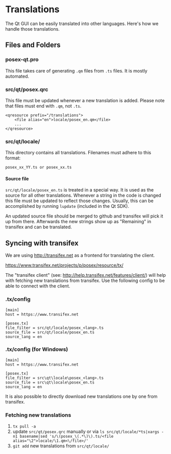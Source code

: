 Translations
============

The Qt GUI can be easily translated into other languages. Here's how we
handle those translations.

Files and Folders
-----------------

### posex-qt.pro

This file takes care of generating `.qm` files from `.ts` files. It is mostly
automated.

### src/qt/posex.qrc

This file must be updated whenever a new translation is added. Please note that
files must end with `.qm`, not `.ts`.

    <qresource prefix="/translations">
        <file alias="en">locale/posex_en.qm</file>
        ...
    </qresource>

### src/qt/locale/

This directory contains all translations. Filenames must adhere to this format:

    posex_xx_YY.ts or posex_xx.ts

#### Source file

`src/qt/locale/posex_en.ts` is treated in a special way. It is used as the
source for all other translations. Whenever a string in the code is changed
this file must be updated to reflect those changes. Usually, this can be
accomplished by running `lupdate` (included in the Qt SDK).

An updated source file should be merged to github and transifex will pick it
up from there. Afterwards the new strings show up as "Remaining" in transifex
and can be translated.

Syncing with transifex
----------------------

We are using http://transifex.net as a frontend for translating the client.

https://www.transifex.net/projects/p/posex/resource/tx/

The "transifex client" (see: http://help.transifex.net/features/client/)
will help with fetching new translations from transifex. Use the following
config to be able to connect with the client.

### .tx/config

    [main]
    host = https://www.transifex.net

    [posex.tx]
    file_filter = src/qt/locale/posex_<lang>.ts
    source_file = src/qt/locale/posex_en.ts
    source_lang = en
    
### .tx/config (for Windows)

    [main]
    host = https://www.transifex.net

    [posex.tx]
    file_filter = src\qt\locale\posex_<lang>.ts
    source_file = src\qt\locale\posex_en.ts
    source_lang = en

It is also possible to directly download new translations one by one from transifex.

### Fetching new translations

1. `tx pull -a`
2. update `src/qt/posex.qrc` manually or via
   `ls src/qt/locale/*ts|xargs -n1 basename|sed 's/\(posex_\(.*\)\).ts/<file alias="\2">locale/\1.qm<\/file>/'`
3. `git add` new translations from `src/qt/locale/`

